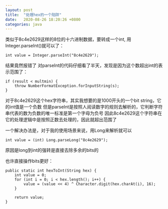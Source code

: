 ```yaml
---
layout: post
title:  "处理hex的一个陷阱"
date:   2020-08-26 18:20:26 +0800
categories: java
---
```


类似于8c4e2629这样的8位的十六进制数据，要转成一个int, 用Integer.parseInt()就可以了：

    int value = Integer.parseInt("8c4e2629");

结果竟然报错了
对parseInt的代码仔细看了半天，发现是因为这个数超出int的表示范围了：

    if (result < multmin) {
        throw NumberFormatException.forInputString(s);
    }

对于8c4e2629这个hex字符串，其实我想要的是1000开头的一个bit string，它的int值是一个负数
但是parseInt是按照人阅读数字的规则去解析的，它判断字符串代表的数为负数的唯一标准是第一个字母为负号
因此8c4e2629这个字符串在它的处理逻辑中是按照正数去处理的，因此就超出范围了

一个解决办法是，对于我的使用场景来说，用Long来解析就可以

    int value = (int) Long.parseLong("8c4e2629");

原因是long到int的强转是直接去除多余的bits的

也许直接操作bits更好：

    public static int hexToInt(String hex) {
        int value = 0;
        for (int i = 0; i < hex.length(); i++) {
            value = (value << 4) ^ Character.digit(hex.charAt(i), 16);
        }

        return value;
    }

